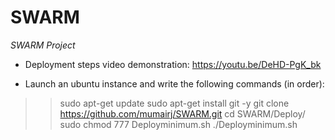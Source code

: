 # SWARM
*SWARM Project*

- Deployment steps video demonstration: https://youtu.be/DeHD-PgK_bk

- Launch an ubuntu instance and write the following commands (in order):

>> sudo apt-get update
>> sudo apt-get install git -y
>> git clone https://github.com/mumairj/SWARM.git
>> cd SWARM/Deploy/
>> sudo chmod 777 Deployminimum.sh
>> ./Deployminimum.sh
